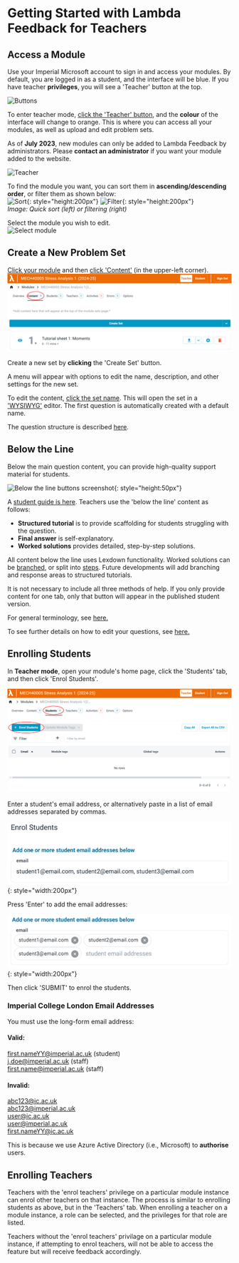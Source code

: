 # Getting Started with Lambda Feedback for Teachers

## Access a Module

Use your Imperial Microsoft account to sign in and access your modules. By default, you are logged in as a student, and the interface will be blue. If you have teacher **privileges**, you will see a 'Teacher' button at the top.

![Buttons](images/Student_Mode_Arrow.PNG)<br />

To enter teacher mode, <ins>click the 'Teacher' button</ins>, and the **colour** of the interface will change to orange. This is where you can access all your modules, as well as upload and edit problem sets.

As of **July 2023**, new modules can only be added to Lambda Feedback by administrators. Please **contact an administrator** if you want your module added to the website.

![Teacher](images/Teacher_Mode_Orange.PNG)<br />

To find the module you want, you can sort them in **ascending/descending order**, or filter them as shown below:
<br />
![Sort](images/Sort_Modules.png){: style="height:200px"}
![Filter](images/Filter_Modules.png){: style="height:200px"}<br />
_Image: Quick sort (left) or filtering (right)_

Select the module you wish to edit.
<br />
![Select module](images/Teacher_Module_Selection.png)

## Create a New Problem Set

<ins>Click your module</ins> and then <ins>click 'Content'</ins> (in the upper-left corner).
<br />
![View sets](images/Teacher_View_Sets2.png)

Create a new set by **clicking** the 'Create Set' button.

A menu will appear with options to edit the name, description, and other settings for the new set.

To edit the content, <ins>click the set name</ins>. This will open the set in a ['WYSIWYG'](https://en.wikipedia.org/wiki/WYSIWYG) editor. The first question is automatically created with a default name.

The question structure is described [here](../../student/index.md).

## Below the Line

Below the main question content, you can provide high-quality support material for students.

![Below the line buttons screenshot](../../student/images/Traffic_Light_Only.png){: style="height:50px"}

A [student guide is here](../../student/index.md). Teachers use the 'below the line' content as follows:

-   **Structured tutorial** is to provide scaffolding for students struggling with the question.
-   **Final answer** is self-explanatory.
-   **Worked solutions** provides detailed, step-by-step solutions.

All content below the line uses Lexdown functionality. Worked solutions can be [branched](https://lambda-feedback.github.io/user-documentation/teacher/guides/good-practice/#branching), or split into [steps](https://lambda-feedback.github.io/user-documentation/teacher/guides/lexdown/#steps-in-worked-solutions). Future developments will add branching and response areas to structured tutorials.

It is not necessary to include all three methods of help. If you only provide content for one tab, only that button will appear in the published student version.

For general terminology, see [here.](../../terminology.md)

To see further details on how to edit your questions, see [here.](content-sets-questions.md)

## Enrolling Students

In **Teacher mode**, open your module's home page, click the 'Students' tab, and then click 'Enrol Students'.

![Teacher view students](../../teacher/guides/images/Teacher_view_students.png)

Enter a student's email address, or alternatively paste in a list of email addresses separated by commas.

![Add_student_before](./images/Add_student_before.png){: style="width:200px"}

Press 'Enter' to add the email addresses:

![Add_student_after](./images/Add_student_after.png){: style="width:200px"}

Then click 'SUBMIT' to enrol the students.

### Imperial College London Email Addresses

You must use the long-form email address:

#### Valid:

first.nameYY@imperial.ac.uk (student)
<br>
j.doe@imperial.ac.uk (staff)
<br>
first.name@imperial.ac.uk (staff)
<br>

#### Invalid:

abc123@ic.ac.uk
<br>
abc123@imperial.ac.uk
<br>
user@ic.ac.uk
<br>
user@imperial.ac.uk
<br>
first.nameYY@ic.ac.uk
<br>

This is because we use Azure Active Directory (i.e., Microsoft) to **authorise** users.

## Enrolling Teachers

Teachers with the 'enrol teachers' privilege on a particular module instance can enrol other teachers on that instance. The process is similar to enrolling students as above, but in the 'Teachers' tab. When enrolling a teacher on a module instance, a role can be selected, and the privileges for that role are listed. 

Teachers without the 'enrol teachers' privilage on a particular module instance, if attempting to enrol teachers, will not be able to access the feature but will receive feedback accordingly. 
